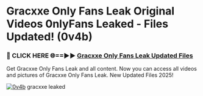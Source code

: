 # Gracxxe Only Fans Leak Original Videos 0nlyFans Leaked - Files Updated! (0v4b)

<h3>🔴 CLICK HERE 🌐==►► <a href="https://tinyurl.com/2wckxsce" rel="nofollow">Gracxxe Only Fans Leak Updated Files</a></h3>

Get Gracxxe Only Fans Leak and all content. Now you can access all videos and pictures of Gracxxe Only Fans Leak. New Updated Files 2025!

[![0v4b](https://i.imgur.com/AFduVYN.gif)](https://tinyurl.com/2wckxsce)
gracxxe leaked